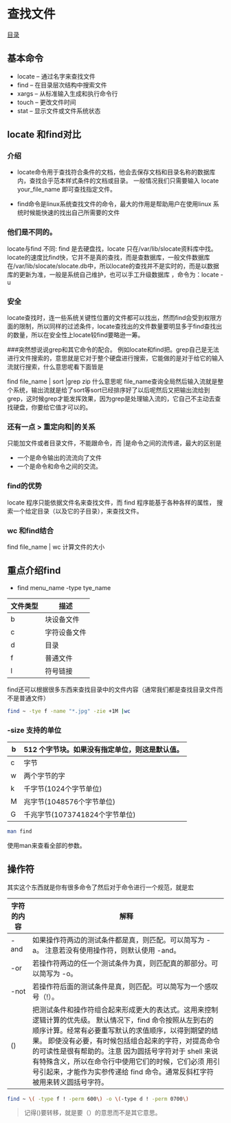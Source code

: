 # 查找文件
[目录](./summary.md)
## 基本命令
- locate – 通过名字来查找文件
- find – 在目录层次结构中搜索文件
- xargs – 从标准输入生成和执行命令行
- touch – 更改文件时间
- stat – 显示文件或文件系统状态

## locate 和find对比
### 介绍
- locate命令用于查找符合条件的文档，他会去保存文档和目录名称的数据库内，查找合乎范本样式条件的文档或目录。
一般情况我们只需要输入 locate your_file_name 即可查找指定文件。

- find命令是linux系统查找文件的命令，最大的作用是帮助用户在使用linux 系统时候能快速的找出自己所需要的文件

### 他们是不同的。
locate与find 不同: find 是去硬盘找，locate 只在/var/lib/slocate资料库中找。
locate的速度比find快，它并不是真的查找，而是查数据库，一般文件数据库在/var/lib/slocate/slocate.db中，所以locate的查找并不是实时的，而是以数据库的更新为准，一般是系统自己维护，也可以手工升级数据库 ，命令为：locate -u
### 安全
locate查找时，连一些系统关键性位置的文件都可以找出，然而find会受到权限方面的限制，所以同样的过滤条件，locate查找出的文件数量要明显多于find查找出的数量，所以在安全性上locate较find要略逊一筹。

###突然想说说grep和其它命令的配合。
例如locate和find把。grep自己是无法进行文件搜索的，意思就是它对于整个硬盘进行搜索，它能做的是对于给它的输入流就行搜索，什么意思呢看下面皆是

 find file_name | sort |grep zip
 什么意思呢 file_name查询全局然后输入流就是整个系统，输出流就是给了sort等sort已经排序好了以后呢然后又把输出流给到grep，这时候grep才能发挥效果，因为grep是处理输入流的，它自己不主动去查找硬盘，你要给它值才可以的。

### 还有一点 > 重定向和|的关系

 只能加文件或者目录文件，不能跟命令，而 |是命令之间的流传递，最大的区别是
 - 一个是命令输出的流流向了文件
 - 一个是命令和命令之间的交流。

### find的优势
locate 程序只能依据文件名来查找文件，而 find 程序能基于各种各样的属性， 搜索一个给定目录（以及它的子目录），来查找文件。
### wc  和find结合
find file_name | wc 计算文件的大小

## 重点介绍find
- find menu_name -type tye_name

|文件类型	|描述|
|---|---|
|b|	块设备文件|
|c|	字符设备文件|
|d	|目录|
|f	|普通文件|
|l|	符号链接|

find还可以根据很多东西来查找目录中的文件内容（通常我们都是查找目录文件而不是普通文件）
```bash
find ~ -tye f -name "*.jpg" -zie +1M |wc
```
### -size 支持的单位
|b|	512 个字节块。如果没有指定单位，则这是默认值。|
|---|---|
|c|	字节|
|w|	两个字节的字|
|k|	千字节(1024个字节单位)|
|M|	兆字节(1048576个字节单位)|
|G	|千兆字节(1073741824个字节单位)|

```bash
man find
```
使用man来查看全部的参数。

## 操作符
其实这个东西就是你有很多命令了然后对于命令进行一个规范，就是宏

|字符的内容    |解释|
|--|---|
| - and   |	如果操作符两边的测试条件都是真，则匹配。可以简写为 -a。 注意若没有使用操作符，则默认使用 -and。|
|-or|	若操作符两边的任一个测试条件为真，则匹配真的那部分。可以简写为 -o。|
|-not|	若操作符后面的测试条件是真，则匹配。可以简写为一个感叹号（!）。|
|()|	把测试条件和操作符组合起来形成更大的表达式。这用来控制逻辑计算的优先级。 默认情况下，find 命令按照从左到右的顺序计算。经常有必要重写默认的求值顺序，以得到期望的结果。 即使没有必要，有时候包括组合起来的字符，对提高命令的可读性是很有帮助的。注意 因为圆括号字符对于 shell 来说有特殊含义，所以在命令行中使用它们的时候，它们必须 用引号引起来，才能作为实参传递给 find 命令。通常反斜杠字符被用来转义圆括号字符。|

```bash
find ~ \( -type f ! -perm 600\) -o \(-type d ! -perm 0700\)
```
> 记得()要转移，就是要（）的意思而不是其它意思。
